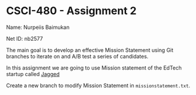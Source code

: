 # CSCI-480 - Assignment 2

Name: Nurpeiis Baimukan

Net ID: nb2577

The main goal is to develop an effective Mission Statement using Git branches to iterate on and A/B test a series of candidates.

In this assignment we are going to use Mission statement of the EdTech startup called [Jagged](http://www.jagged.world)

Create a new branch to modify Mission Statement  in `missionstatement.txt`.